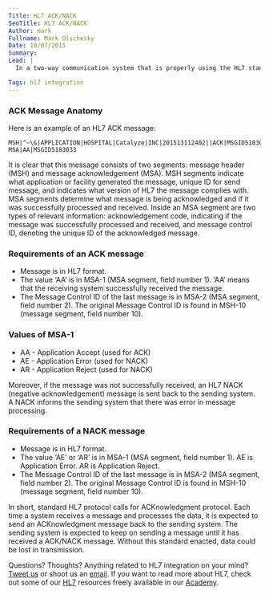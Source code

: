 ```yaml
---
Title: HL7 ACK/NACK
SeoTitle: HL7 ACK/NACK
Author: mark
Fullname: Mark Olschesky
Date: 10/07/2015
Summary: 
Lead: |
  In a two-way communication system that is properly using the HL7 standards, a receiving system will send an HL7 ACK (acknowledgement) message to the sending system to notify that the message was effectively received. In an archetypal HL7 environment, the sending system will presume the message was not received up until the delivery of an ACK message is made from the receiving system. By way of explanation, if the receiver does not return the ACK message, the sender may safely assume there is an error and halt message transmissions. 

Tags: hl7 integration
---
```

### ACK Message Anatomy

Here is an example of an HL7 ACK message:

```
MSH|^~\&|APPLICATION|HOSPITAL|Catalyze|INC|201513112402||ACK|MSGID5183033|P|2.4|
MSA|AA|MSGID5183033
```

It is clear that this message consists of two segments: message header (MSH) and message acknowledgement (MSA). MSH segments indicate what application or facility generated the message, unique ID for send message, and indicates what version of HL7 the message complies with. MSA segments determine what message is being acknowledged and if it was successfully processed and received. Inside an MSA segment are two types of relevant information: acknowledgement code, indicating if the message was successfully processed and received, and message control ID, denoting the unique ID of the acknowledged message. 

### Requirements of an ACK message

- Message is in HL7 format.
- The value ‘AA’ is in MSA-1 (MSA segment, field number 1). ‘AA’ means that the receiving system successfully received the message.
- The Message Control ID of the last message is in MSA-2 (MSA segment, field number 2). The original Message Control ID is found in MSH-10 (message segment, field number 10).

### Values of MSA-1

- AA - Application Accept (used for ACK)
- AE - Application Error (used for NACK)
- AR - Application Reject (used for NACK)

Moreover, if the message was not successfully received, an HL7 NACK (negative acknowledgement) message is sent back to the sending system. A NACK informs the sending system that there was error in message processing.

### Requirements of a NACK message

- Message is in HL7 format.
- The value ‘AE’ or ‘AR’ is in MSA-1 (MSA segment, field number 1). AE is Application Error. AR is Application Reject.
- The Message Control ID of the last message is in MSA-2 (MSA segment, field number 2). The original Message Control ID is found in MSH-10 (message segment, field number 10).

In short, standard HL7 protocol calls for ACKnowledgment protocol. Each time a system receives a message and processes the data, it is expected to send an ACKnowledgment message back to the sending system. The sending system is expected to keep on sending a message until it has received a ACK/NACK message. Without this standard enacted, data could be lost in transmission.

Questions? Thoughts? Anything related to HL7 integration on your mind? [Tweet us](https://twitter.com/catalyzeio) or shoot us an [email](hello@catalyze.io). If you want to read more about HL7, check out some of our [HL7](https://catalyze.io/learn/hl7-101-a-primer) resources freely available in our [Academy](https://catalyze.io/learn).

